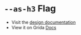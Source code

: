 # `--as-h3` Flag

- Visit the [design documentation](../docs/--as-h3.md)
- View it on Grida [Docs](https://grida.co/docs/flags/--as-h3)

